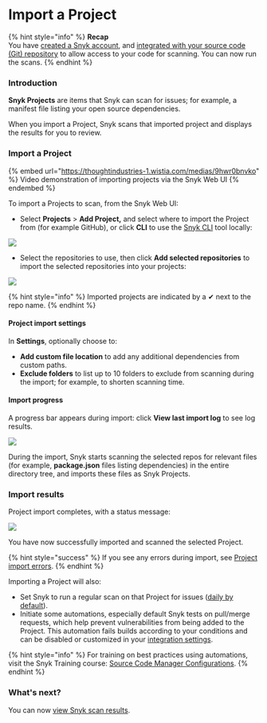 # Import a Project

{% hint style="info" %}
**Recap**\
You have [created a Snyk account](create-a-snyk-account.md), and [integrated with your source code (Git) repository](set-up-an-integration.md) to allow access to your code for scanning. You can now run the scans.
{% endhint %}

### **Introduction**

**Snyk Projects** are items that Snyk can scan for issues; for example, a manifest file listing your open source dependencies.

When you import a Project, Snyk scans that imported project and displays the results for you to review.

### Import a Project

{% embed url="https://thoughtindustries-1.wistia.com/medias/9hwr0bnvko" %}
Video demonstration of importing projects via the Snyk Web UI
{% endembed %}

To import a Projects to scan, from the Snyk Web UI:

* Select **Projects** >  **Add Project,** and select where to import the Project from (for example GitHub), or click **CLI** to use the [Snyk CLI](../snyk-cli/) tool locally:

![](<../.gitbook/assets/Screenshot 2022-07-26 at 10.06.54.png>)

* Select the repositories to use, then click **Add selected repositories** to import the selected repositories into your projects:

![](<../.gitbook/assets/Screenshot 2022-06-13 at 10.57.25.png>)

{% hint style="info" %}
Imported projects are indicated by a ✔ next to the repo name.
{% endhint %}

#### Project import settings

In **Settings**, optionally choose to:

* **Add custom file location** to add any additional dependencies from custom paths.
* **Exclude folders** to list up to 10 folders to exclude from scanning during the import; for example, to shorten scanning time.

#### Import progress

A progress bar appears during import: click **View last import log** to see log results.

![](<../.gitbook/assets/Screenshot 2022-07-26 at 10.23.09.png>)

During the import, Snyk starts scanning the selected repos for relevant files (for example, **package.json** files listing dependencies) in the entire directory tree, and imports these files as Snyk Projects.&#x20;

### Import results

Project import completes, with a status message:

![](<../.gitbook/assets/Screenshot 2022-06-13 at 11.38.00.png>)

You have now successfully imported and scanned the selected Project.

{% hint style="success" %}
If you see any errors during import, see [Project import errors](https://support.snyk.io/hc/en-us/articles/360001373118).
{% endhint %}

Importing a Project will also:

* Set Snyk to run a regular scan on that Project for issues ([daily by default](../features/user-and-group-management/managing-settings/usage-page-details.md#projects)).
* Initiate some automations, especially default Snyk tests on pull/merge requests, which help prevent vulnerabilities from being added to the Project. This automation fails builds according to your conditions and can be disabled or customized in your [integration settings](https://docs.snyk.io/integrations/git-repository-scm-integrations).

{% hint style="info" %}
For training on best practices using automations, visit the Snyk Training course: [Source Code Manager Configurations](https://training.snyk.io/courses/source-code-manager-configurations).
{% endhint %}

### What's next?

You can now [view Snyk scan results](view-snyk-scan-results.md).
